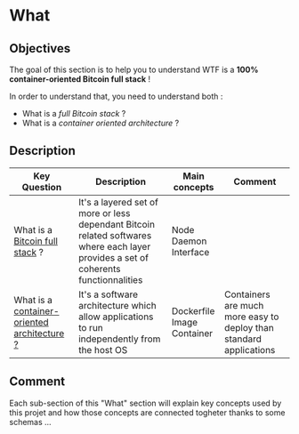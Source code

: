 What
==

Objectives
-
The goal of this section is to help you to understand WTF is a __100% container-oriented Bitcoin full stack__ !

In order to understand that, you need to understand both :
* What is a _full Bitcoin stack_ ?
* What is a _container oriented architecture_ ?  

Description
-

<table>
    <thead>
        <tr>
            <th>Key Question</th>
            <th>Description</th>
            <th>Main concepts</th>
            <th>Comment</th>
        </tr>
    </thead>
    <tbody>
        <tr>
            <td>What is a <A href="https://github.com/babonet13/HostYourNode/blob/master/What/BitcoinFullStack.md">Bitcoin full stack</A> ?</td>
            <td>It's a layered set of more or less dependant Bitcoin related softwares where each layer provides a set of coherents functionnalities</td>
            <td>Node</br>Daemon</br>Interface</td>
            <td></td>
        </tr>
        <tr>
            <td>What is a <A href="https://github.com/babonet13/HostYourNode/blob/master/What/ContainerOrientedArchitecture.md">container-oriented architecture ?</A></td>
            <td>It's a software architecture which allow applications to run independently from the host OS</td>
            <td>Dockerfile</br>Image</br>Container</td>
            <td>Containers are much more easy to deploy than standard applications</td>
        </tr>
    </tbody>
</table>

Comment
-
Each sub-section of this "What" section will explain key concepts used by this projet and how those concepts are connected togheter thanks to some schemas ...
